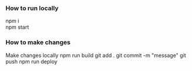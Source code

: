 ### How to run locally
npm i     
npm start     

### How to make changes
Make changes locally
npm run build
git add .
git commit -m "message"
git push
npm run deploy